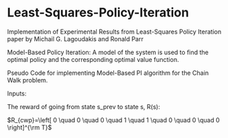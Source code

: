 # Least-Squares-Policy-Iteration
Implementation of Experimental Results from Least-Squares Policy Iteration paper by Michail G. Lagoudakis and Ronald Parr

Model-Based Policy Iteration: A model of the system is used to find the optimal policy and the corresponding optimal value function.

Pseudo Code for implementing Model-Based PI algorithm for the Chain Walk problem.

Inputs:

The reward of going from state s_prev to state s, R(s):

$R_{cwp}=\left[ 0 \quad 0 \quad 0 \quad 1 \quad 1 \quad 0 \quad 0 \quad 0 \right]^{\rm T}$


